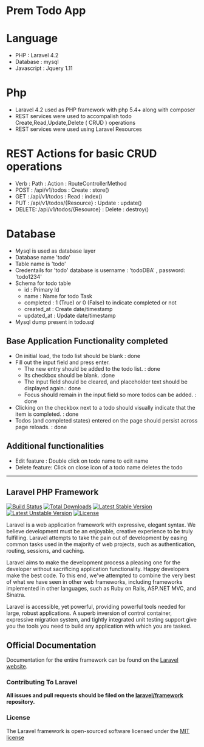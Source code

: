 # Prem Todo App

# Language
* PHP		: Laravel 4.2
* Database	: mysql
* Javascript	: Jquery 1.11

# Php 
* Laravel 4.2 used as  PHP framework with php 5.4+ along with composer
* REST services were used to accompalish todo Create,Read,Update,Delete ( CRUD ) operations
* REST services were used using Laravel Resources

# REST Actions for basic CRUD operations
* Verb 	:	Path 			 :	Action 	:	RouteControllerMethod 
* POST	:	/api/v1/todos 		 :	Create 	:	store()
* GET 	:	/api/v1/todos 		 :	Read 	:	index()
* PUT	:	/api/v1/todos/{Resource} :	Update	:	update()
* DELETE:	/api/v1/todos/{Resource} :	Delete	:	destroy()


# Database
* Mysql is used as database layer
* Database name 'todo'
* Table name is 'todo'
* Credentails for 'todo' database is  username : 'todoDBA' , password: 'todo1234' 
* Schema for todo table
   * id		  : Primary Id
   * name	  : Name for todo Task
   * completed    : 1 (True) or 0 (False) to indicate completed or not
   * created_at   : Create date/timestamp
   * updated_at	  : Update date/timestamp
* Mysql dump present in todo.sql

## Base Application Functionality completed
* On initial load, the todo list should be blank : done
* Fill out the input field and press enter. 
  * The new entry should be added to the todo list. : done
  * Its checkbox should be blank. :done
  * The input field should be cleared, and placeholder text should be displayed again.: done
  * Focus should remain in the input field so more todos can be added. : done
* Clicking on the checkbox next to a todo should visually indicate that the item is completed. : done 
* Todos (and completed states) entered on the page should persist across page reloads. : done

## Additional functionalities
* Edit feature : Double click on todo name to edit name
* Delete feature: Click on close icon of a todo name deletes the todo


----------------------------------------------------------------------------------------------------------------------------------------

## Laravel PHP Framework

[![Build Status](https://travis-ci.org/laravel/framework.svg)](https://travis-ci.org/laravel/framework)
[![Total Downloads](https://poser.pugx.org/laravel/framework/downloads.svg)](https://packagist.org/packages/laravel/framework)
[![Latest Stable Version](https://poser.pugx.org/laravel/framework/v/stable.svg)](https://packagist.org/packages/laravel/framework)
[![Latest Unstable Version](https://poser.pugx.org/laravel/framework/v/unstable.svg)](https://packagist.org/packages/laravel/framework)
[![License](https://poser.pugx.org/laravel/framework/license.svg)](https://packagist.org/packages/laravel/framework)

Laravel is a web application framework with expressive, elegant syntax. We believe development must be an enjoyable, creative experience to be truly fulfilling. Laravel attempts to take the pain out of development by easing common tasks used in the majority of web projects, such as authentication, routing, sessions, and caching.

Laravel aims to make the development process a pleasing one for the developer without sacrificing application functionality. Happy developers make the best code. To this end, we've attempted to combine the very best of what we have seen in other web frameworks, including frameworks implemented in other languages, such as Ruby on Rails, ASP.NET MVC, and Sinatra.

Laravel is accessible, yet powerful, providing powerful tools needed for large, robust applications. A superb inversion of control container, expressive migration system, and tightly integrated unit testing support give you the tools you need to build any application with which you are tasked.

## Official Documentation

Documentation for the entire framework can be found on the [Laravel website](http://laravel.com/docs).

### Contributing To Laravel

**All issues and pull requests should be filed on the [laravel/framework](http://github.com/laravel/framework) repository.**

### License

The Laravel framework is open-sourced software licensed under the [MIT license](http://opensource.org/licenses/MIT)
